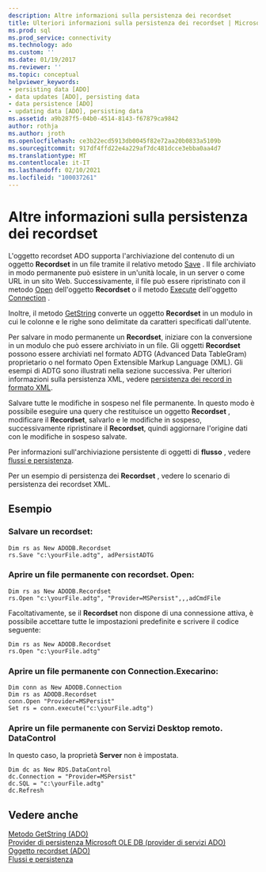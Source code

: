 ```yaml
---
description: Altre informazioni sulla persistenza dei recordset
title: Ulteriori informazioni sulla persistenza dei recordset | Microsoft Docs
ms.prod: sql
ms.prod_service: connectivity
ms.technology: ado
ms.custom: ''
ms.date: 01/19/2017
ms.reviewer: ''
ms.topic: conceptual
helpviewer_keywords:
- persisting data [ADO]
- data updates [ADO], persisting data
- data persistence [ADO]
- updating data [ADO], persisting data
ms.assetid: a9b287f5-04b0-4514-8143-f67879ca9842
author: rothja
ms.author: jroth
ms.openlocfilehash: ce3b22ecd5913db0045f82e72aa20b0833a5109b
ms.sourcegitcommit: 917df4ffd22e4a229af7dc481dcce3ebba0aa4d7
ms.translationtype: MT
ms.contentlocale: it-IT
ms.lasthandoff: 02/10/2021
ms.locfileid: "100037261"
---
```

# <a name="more-about-recordset-persistence"></a>Altre informazioni sulla persistenza dei recordset
L'oggetto recordset ADO supporta l'archiviazione del contenuto di un oggetto **Recordset** in un file tramite il relativo metodo [Save](../../reference/ado-api/save-method.md) . Il file archiviato in modo permanente può esistere in un'unità locale, in un server o come URL in un sito Web. Successivamente, il file può essere ripristinato con il metodo [Open](../../reference/ado-api/open-method-ado-recordset.md) dell'oggetto **Recordset** o il metodo [Execute](../../reference/ado-api/execute-method-ado-connection.md) dell'oggetto [Connection](../../reference/ado-api/connection-object-ado.md) .  
  
 Inoltre, il metodo [GetString](../../reference/ado-api/getstring-method-ado.md) converte un oggetto **Recordset** in un modulo in cui le colonne e le righe sono delimitate da caratteri specificati dall'utente.  
  
 Per salvare in modo permanente un **Recordset**, iniziare con la conversione in un modulo che può essere archiviato in un file. Gli oggetti **Recordset** possono essere archiviati nel formato ADTG (Advanced Data TableGram) proprietario o nel formato Open Extensible Markup Language (XML). Gli esempi di ADTG sono illustrati nella sezione successiva. Per ulteriori informazioni sulla persistenza XML, vedere [persistenza dei record in formato XML](./persisting-records-in-xml-format.md).  
  
 Salvare tutte le modifiche in sospeso nel file permanente. In questo modo è possibile eseguire una query che restituisce un oggetto **Recordset** , modificare il **Recordset**, salvarlo e le modifiche in sospeso, successivamente ripristinare il **Recordset**, quindi aggiornare l'origine dati con le modifiche in sospeso salvate.  
  
 Per informazioni sull'archiviazione persistente di oggetti di **flusso** , vedere [flussi e persistenza](./streams-and-persistence.md).  
  
 Per un esempio di persistenza dei **Recordset** , vedere lo scenario di persistenza dei recordset XML.  
  
## <a name="example"></a>Esempio  
  
### <a name="save-a-recordset"></a>Salvare un recordset:  
  
```  
Dim rs as New ADODB.Recordset  
rs.Save "c:\yourFile.adtg", adPersistADTG  
```  
  
### <a name="open-a-persisted-file-with-recordsetopen"></a>Aprire un file permanente con recordset. Open:  
  
```  
Dim rs as New ADODB.Recordset  
rs.Open "c:\yourFile.adtg", "Provider=MSPersist",,,adCmdFile  
```  
  
 Facoltativamente, se il **Recordset** non dispone di una connessione attiva, è possibile accettare tutte le impostazioni predefinite e scrivere il codice seguente:  
  
```  
Dim rs as New ADODB.Recordset  
rs.Open "c:\yourFile.adtg"  
```  
  
### <a name="open-a-persisted-file-with-connectionexecute"></a>Aprire un file permanente con Connection.Execarino:  
  
```  
Dim conn as New ADODB.Connection  
Dim rs as ADODB.Recordset  
conn.Open "Provider=MSPersist"  
Set rs = conn.execute("c:\yourFile.adtg")  
```  
  
### <a name="open-a-persisted-file-with-rdsdatacontrol"></a>Aprire un file permanente con Servizi Desktop remoto. DataControl  
 In questo caso, la proprietà **Server** non è impostata.  
  
```  
Dim dc as New RDS.DataControl  
dc.Connection = "Provider=MSPersist"  
dc.SQL = "c:\yourFile.adtg"  
dc.Refresh  
```  
  
## <a name="see-also"></a>Vedere anche  
 [Metodo GetString (ADO)](../../reference/ado-api/getstring-method-ado.md)   
 [Provider di persistenza Microsoft OLE DB (provider di servizi ADO)](../appendixes/microsoft-ole-db-persistence-provider-ado-service-provider.md)   
 [Oggetto recordset (ADO)](../../reference/ado-api/recordset-object-ado.md)   
 [Flussi e persistenza](./streams-and-persistence.md)